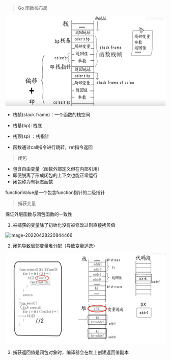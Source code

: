 > Go 函数栈布局



![image-20220426234012592](../images/image-20220426234012592.png)

+ 栈帧(stack frame)：一个函数的栈空间

+ 栈基(bp): 栈底

+  栈顶(sp) ：栈指针  
+ 函数通过call指令进行跳转，ret指令返回

> 闭包

+ 包含自由变量（函数外部定义但在内部引用）
+ 即便脱离了形成闭包的上下文也能正常运行
+ 闭包称为有状态函数

functionValue是一个包含function指针的二级指针



> 捕获变量

保证外层函数与闭包函数的一致性

1. 被捕获的变量除了初始化没有被修改过则直接拷贝值

![image-20220428220844466](/Users/chengjin/Desktop/image-20220428220844466.png)

2. 闭包导致局部变量堆分配（导致变量逃逸）

![image-20220428221253376](../images/image-20220428221253376.png)

3. 捕获返回值是闭包对象时，编译器会在堆上创建返回值副本